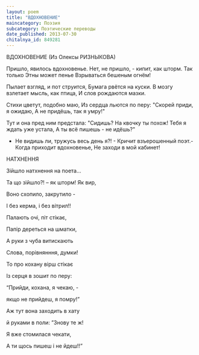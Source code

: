 ```yaml
---
layout: poem
title: "ВДОХНОВЕНИЕ"
maincategory: Поэзия
subcategory: Поэтические переводы
date_published: 2013-07-30
chitalnya_id: 849281
---
```




ВДОХНОВЕНИЕ
(Из Олексы РИЗНЫКОВА)

Пришло, явилось вдохновенье.
Нет, не пришло, - кипит, как шторм.
Так только Этны может пенье
Взрываться бешеным огнём!

Пылает взгляд, и пот струится,
Бумага рвётся на куски.
В мозгу взлетает мысль, как птица,
И слов рождаются мазки.

Стихи цветут, подобно маю,
Из сердца льются по перу:
"Скорей приди, я ожидаю,
А не придёшь, так я умру!"

Тут и она пред ним предстала:
"Сидишь? На квочку ты похож!
Тебя я ждать уже устала,
А ты всё пишешь - не идёшь?"

- Не видишь ли, тружусь весь день я?! -
Кричит взъерошенный поэт.-
Когда приходит вдохновенье,
Не заходи в мой кабинет!

НАТХНЕННЯ

Зійшло натхнення на поета…

Та що зійшло?! – як шторм! Як вир,

Воно схопило, закрутило -

І без керма, і без вітрил!!

Палають очі, піт стікає,

Папір дереться на шматки,

А руки з чуба витискають

Слова, порівнянння, думки!

То про кохану вірш стікає

Із серця в зошит по перу:

“Прийди, кохана, я чекаю, -

якщо не прийдеш, я помру!”

 

Аж тут вона заходить в хату

й руками в поли: ”Знову те ж!

Я вже стомилася чекати,

А ти щось пишеш і не йдеш!!”






